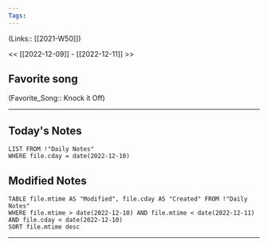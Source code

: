 ```yaml
---
Tags:
---
```

(Links:: [[2021-W50]])

<< [[2022-12-09]] - [[2022-12-11]] >>
## Favorite song
(Favorite_Song:: Knock it Off)
___
## Today's Notes
```dataview
LIST FROM !"Daily Notes"
WHERE file.cday = date(2022-12-10)
```
## Modified Notes
```dataview
TABLE file.mtime AS "Modified", file.cday AS "Created" FROM !"Daily Notes" 
WHERE file.mtime > date(2022-12-10) AND file.mtime < date(2022-12-11) AND file.cday < date(2022-12-10)
SORT file.mtime desc
```
___

